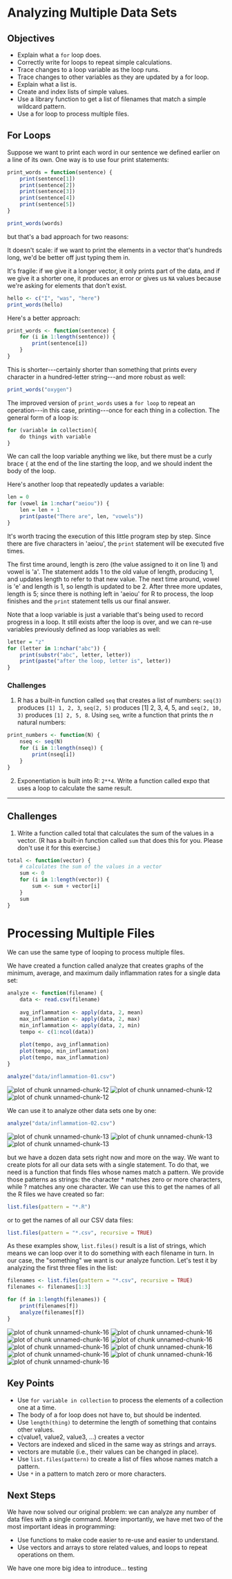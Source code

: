 

# Analyzing Multiple Data Sets



## Objectives

* Explain what a `for` loop does.
* Correctly write for loops to repeat simple calculations.
* Trace changes to a loop variable as the loop runs.
* Trace changes to other variables as they are updated by a for loop.
* Explain what a list is.
* Create and index lists of simple values.
* Use a library function to get a list of filenames that match a simple wildcard pattern.
* Use a for loop to process multiple files.

## For Loops

Suppose we want to print each word in our sentence we defined earlier on a line of its own. One way is to use four print statements:




```r
print_words = function(sentence) {
    print(sentence[1])
    print(sentence[2])
    print(sentence[3])
    print(sentence[4])
    print(sentence[5])
}

print_words(words)
```


but that's a bad approach for two reasons:

It doesn't scale: if we want to print the elements in a vector that's hundreds long, we'd be better off just typing them in.

It's fragile: if we give it a longer vector, it only prints part of the data, and if we give it a shorter one, it produces an error or gives us `NA` values because we're asking for elements that don't exist.


```r
hello <- c("I", "was", "here")
print_words(hello)
```


Here's a better approach:


```r
print_words <- function(sentence) {
    for (i in 1:length(sentence)) {
        print(sentence[i])
    }
}
```


This is shorter---certainly shorter than something that prints every character in a hundred-letter string---and more robust as well:


```r
print_words("oxygen")
```


The improved version of `print_words` uses a `for loop` to repeat an operation---in this case, printing---once for each thing in a collection. The general form of a loop is:


```r
for (variable in collection){
	do things with variable
}
```


We can call the loop variable anything we like, but there must be a curly brace `{` at the end of the line starting the loop, and we should indent the body of the loop.

Here's another loop that repeatedly updates a variable:


```r
len = 0
for (vowel in 1:nchar("aeiou")) {
    len = len + 1
    print(paste("There are", len, "vowels"))
}
```


It's worth tracing the execution of this little program step by step. Since there are five characters in 'aeiou', the `print` statement will be executed five times.

The first time around, length is zero (the value assigned to it on line 1) and vowel is 'a'.
The statement adds 1 to the old value of length, producing 1, and updates length to refer to that new value.
The next time around, vowel is 'e' and length is 1, so length is updated to be 2.
After three more updates, length is 5; since there is nothing left in 'aeiou' for R to process, the loop finishes and the `print` statement tells us our final answer.

Note that a loop variable is just a variable that's being used to record progress in a loop. It still exists after the loop is over, and we can re-use variables previously defined as loop variables as well:


```r
letter = "z"
for (letter in 1:nchar("abc")) {
    print(substr("abc", letter, letter))
    print(paste("after the loop, letter is", letter))
}
```



### Challenges

1. R has a built-in function called `seq` that creates a list of numbers: `seq(3)` produces `[1] 1, 2, 3`, `seq(2, 5)` produces [1] 2, 3, 4, 5, and `seq(2, 10, 3)` produces `[1] 2, 5, 8`. Using `seq`, write a function that prints the _n_ natural numbers:
	

```r
print_numbers <- function(N) {
    nseq <- seq(N)
    for (i in 1:length(nseq)) {
        print(nseq[i])
    }
}
```


2. Exponentiation is built into R: `2**4`. Write a function called expo that uses a loop to calculate the same result.

---


Challenges
-------------

1. Write a function called total that calculates the sum of the values in a vector. (R has a built-in function called `sum` that does this for you. Please don't use it for this exercise.)


```r
total <- function(vector) {
    # calculates the sum of the values in a vector
    sum <- 0
    for (i in 1:length(vector)) {
        sum <- sum + vector[i]
    }
    sum
}
```


# Processing Multiple Files

We can use the same type of looping to process multiple files.

We have created a function called analyze that creates graphs of the minimum, average, and maximum daily inflammation rates for a single data set:


```r
analyze <- function(filename) {
    data <- read.csv(filename)
    
    avg_inflammation <- apply(data, 2, mean)
    max_inflammation <- apply(data, 2, max)
    min_inflammation <- apply(data, 2, min)
    tempo <- c(1:ncol(data))
    
    plot(tempo, avg_inflammation)
    plot(tempo, min_inflammation)
    plot(tempo, max_inflammation)
}

analyze("data/inflammation-01.csv")
```

![plot of chunk unnamed-chunk-12](figure/unnamed-chunk-121.png) ![plot of chunk unnamed-chunk-12](figure/unnamed-chunk-122.png) ![plot of chunk unnamed-chunk-12](figure/unnamed-chunk-123.png) 


We can use it to analyze other data sets one by one:


```r
analyze("data/inflammation-02.csv")
```

![plot of chunk unnamed-chunk-13](figure/unnamed-chunk-131.png) ![plot of chunk unnamed-chunk-13](figure/unnamed-chunk-132.png) ![plot of chunk unnamed-chunk-13](figure/unnamed-chunk-133.png) 


but we have a dozen data sets right now and more on the way. We want to create plots for all our data sets with a single statement. To do that, we need is a function that finds files whose names match a pattern. We provide those patterns as strings: the character * matches zero or more characters, while ? matches any one character. We can use this to get the names of all the R files we have created so far:


```r
list.files(pattern = "*.R")
```


or to get the names of all our CSV data files:


```r
list.files(pattern = "*.csv", recursive = TRUE)
```


As these examples show, `list.files()` result is a list of strings, which means we can loop over it to do something with each filename in turn. In our case, the "something" we want is our analyze function. Let's test it by analyzing the first three files in the list:


```r
filenames <- list.files(pattern = "*.csv", recursive = TRUE)
filenames <- filenames[1:3]

for (f in 1:length(filenames)) {
    print(filenames[f])
    analyze(filenames[f])
}
```

![plot of chunk unnamed-chunk-16](figure/unnamed-chunk-161.png) ![plot of chunk unnamed-chunk-16](figure/unnamed-chunk-162.png) ![plot of chunk unnamed-chunk-16](figure/unnamed-chunk-163.png) ![plot of chunk unnamed-chunk-16](figure/unnamed-chunk-164.png) ![plot of chunk unnamed-chunk-16](figure/unnamed-chunk-165.png) ![plot of chunk unnamed-chunk-16](figure/unnamed-chunk-166.png) ![plot of chunk unnamed-chunk-16](figure/unnamed-chunk-167.png) ![plot of chunk unnamed-chunk-16](figure/unnamed-chunk-168.png) ![plot of chunk unnamed-chunk-16](figure/unnamed-chunk-169.png) 



## Key Points

* Use `for variable in collection` to process the elements of a collection one at a time.
* The body of a for loop does not have to, but should be indented.
* Use `length(thing)` to determine the length of something that contains other values.
* c(value1, value2, value3, …) creates a vector
* Vectors are indexed and sliced in the same way as strings and arrays.
* vectors are mutable (i.e., their values can be changed in place).
* Use `list.files(pattern)` to create a list of files whose names match a pattern.
* Use `*` in a pattern to match zero or more characters.


## Next Steps

We have now solved our original problem: we can analyze any number of data files with a single command. More importantly, we have met two of the most important ideas in programming:

* Use functions to make code easier to re-use and easier to understand.
* Use vectors and arrays to store related values, and loops to repeat operations on them.

We have one more big idea to introduce... testing
